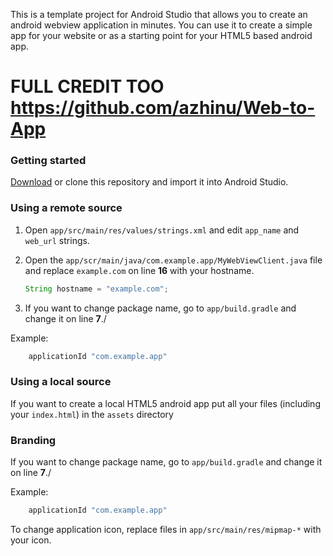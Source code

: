 This is a template project for Android Studio that allows you to create an android webview application in minutes. You can use it to create a simple app for your website or as a starting point for your HTML5 based android app.

# FULL CREDIT TOO https://github.com/azhinu/Web-to-App


### Getting started

[Download](https://github.com/azhinu/Web-to-App/archive/master.zip) or clone this repository and import it into Android Studio.

### Using a remote source

1. Open `app/src/main/res/values/strings.xml` and edit `app_name` and `web_url` strings.

2. Open the `app/scr/main/java/com.example.app/MyWebViewClient.java` file and replace `example.com` on line **16** with your hostname.

	```java
	String hostname = "example.com";
	```
3. If you want to change package name, go to `app/build.gradle` and change it on line **7**./

Example:

```java
	applicationId "com.example.app"
```

### Using a local source

If you want to create a local HTML5 android app put all your files (including your `index.html`) in the `assets` directory

### Branding

If you want to change package name, go to `app/build.gradle` and change it on line **7**./

Example:

```java
	applicationId "com.example.app"
```

To change application icon, replace files in `app/src/main/res/mipmap-*` with your icon.
